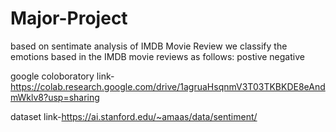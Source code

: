# Major-Project
based on sentimate analysis of IMDB Movie Review
we classify the emotions based in the IMDB movie reviews as follows:
postive
negative

google coloboratory link-https://colab.research.google.com/drive/1agruaHsqnmV3T03TKBKDE8eAndmWklv8?usp=sharing

dataset link-https://ai.stanford.edu/~amaas/data/sentiment/
